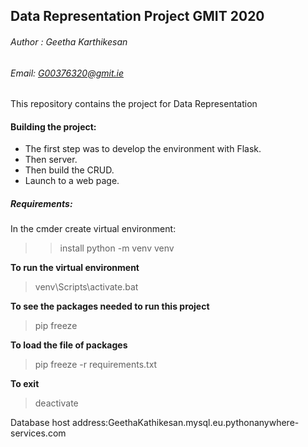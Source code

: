 ## Data Representation Project GMIT 2020

###### Author : Geetha Karthikesan
###### Email: G00376320@gmit.ie

This repository contains the project for Data Representation 

#### Building the project:
+ The first step was to develop the environment with Flask.
+ Then server.
+ Then build the CRUD.
+ Launch to a web page.

##### Requirements:
In the cmder create virtual environment:

>>install python -m venv venv

**To run the virtual environment**
> venv\Scripts\activate.bat

**To see the packages needed to run this project**
> pip freeze

**To load the file of packages**
> pip freeze -r requirements.txt

**To exit**
> deactivate

Database host address:GeethaKathikesan.mysql.eu.pythonanywhere-services.com




